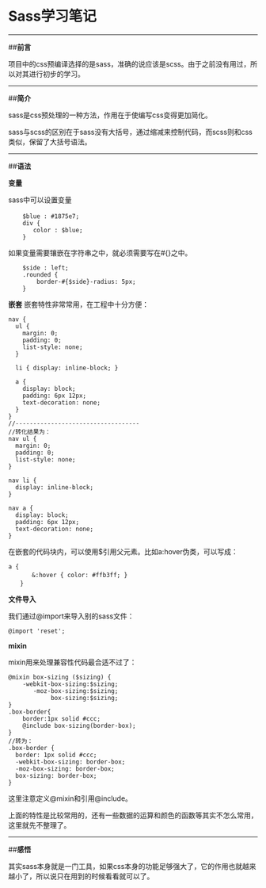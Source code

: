 ﻿# Sass学习笔记



---

##**前言**

项目中的css预编译选择的是sass，准确的说应该是scss。由于之前没有用过，所以对其进行初步的学习。

---

##**简介**

sass是css预处理的一种方法，作用在于使编写css变得更加简化。

sass与scss的区别在于sass没有大括号，通过缩减来控制代码，而scss则和css类似，保留了大括号语法。

---

##**语法**

**变量**

sass中可以设置变量
```
    $blue : #1875e7;　
    div {
       color : $blue;
    }
```
如果变量需要镶嵌在字符串之中，就必须需要写在#{}之中。
```
    $side : left;
    .rounded {
        border-#{$side}-radius: 5px;
    }
```

**嵌套**
嵌套特性非常常用，在工程中十分方便：

```
nav {
  ul {
    margin: 0;
    padding: 0;
    list-style: none;
  }

  li { display: inline-block; }

  a {
    display: block;
    padding: 6px 12px;
    text-decoration: none;
  }
}
//-----------------------------------
//转化结果为：
nav ul {
  margin: 0;
  padding: 0;
  list-style: none;
}

nav li {
  display: inline-block;
}

nav a {
  display: block;
  padding: 6px 12px;
  text-decoration: none;
}
```
在嵌套的代码块内，可以使用$引用父元素。比如a:hover伪类，可以写成：
```
a {
　　　　&:hover { color: #ffb3ff; }
　　}
```

**文件导入**

我们通过@import来导入别的sass文件：

```
@import 'reset';
```

**mixin**

mixin用来处理兼容性代码最合适不过了：
```
@mixin box-sizing ($sizing) {
    -webkit-box-sizing:$sizing;     
       -moz-box-sizing:$sizing;
            box-sizing:$sizing;
}
.box-border{
    border:1px solid #ccc;
    @include box-sizing(border-box);
}
//转为：
.box-border {
  border: 1px solid #ccc;
  -webkit-box-sizing: border-box;
  -moz-box-sizing: border-box;
  box-sizing: border-box;
}
```

这里注意定义@mixin和引用@include。

上面的特性是比较常用的，还有一些数据的运算和颜色的函数等其实不怎么常用，这里就先不整理了。

---

##**感悟**

其实sass本身就是一门工具，如果css本身的功能足够强大了，它的作用也就越来越小了，所以说只在用到的时候看看就可以了。

